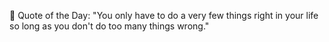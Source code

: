 <!-- start quote -->
💬 Quote of the Day: "You only have to do a very few things right in your life so long as you don't do too many things wrong."
<!-- end quote -->